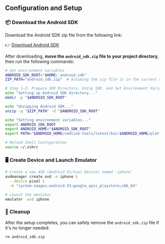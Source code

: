 
## Configuration and Setup

### 📦 Download the Android SDK

Download the Android SDK zip file from the following link:

👉 [Download Android SDK](https://drive.google.com/drive/folders/15B1XddQjp-4yb7GavEm6NPFxZNuK6ovD?usp=sharing)

After downloading, **move the `android_sdk.zip` file to your project directory**, then run the following commands:

```bash
# Set environment variables
ANDROID_SDK_ROOT="$HOME/.android_sdk"
ZIP_PATH="android_sdk.zip"  # Assuming the zip file is in the current directory

# Step 1–3: Prepare SDK Directory, Unzip SDK, and Set Environment Variables
echo "Setting up Android SDK directory..."
mkdir -p "$ANDROID_SDK_ROOT"

echo "Unzipping Android SDK..."
unzip -q "$ZIP_PATH" -d "$ANDROID_SDK_ROOT"

echo "Setting environment variables..."
export ANDROID_SDK_ROOT
export ANDROID_HOME="$ANDROID_SDK_ROOT"
export PATH="$ANDROID_HOME/cmdline-tools/latest/bin:$ANDROID_HOME/platform-tools:$ANDROID_HOME/emulator:$PATH"

# Reload Shell Configuration
source ~/.zshrc
````

### 🖥️ Create Device and Launch Emulator

```bash
# Create a new AVD (Android Virtual Device) named 'iphone'
avdmanager create avd -n iphone \
  --device pixel \
  -k "system-images;android-33;google_apis_playstore;x86_64"

# Launch the emulator
emulator -avd iphone
```

### 🧹 Cleanup

After the setup completes, you can safely remove the `android_sdk.zip` file if it's no longer needed:

```bash
rm android_sdk.zip
```

